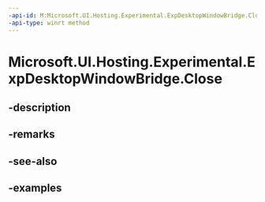 ```yaml
---
-api-id: M:Microsoft.UI.Hosting.Experimental.ExpDesktopWindowBridge.Close
-api-type: winrt method
---
```


# Microsoft.UI.Hosting.Experimental.ExpDesktopWindowBridge.Close

<!--
// This member is not implemented in C#
-->


## -description

## -remarks

## -see-also

## -examples


